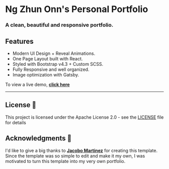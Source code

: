 # Ng Zhun Onn's Personal Portfolio

### A clean, beautiful and responsive portfolio.

## Features

- Modern UI Design + Reveal Animations.
- One Page Layout built with React.
- Styled with Bootstrap v4.3 + Custom SCSS.
- Fully Responsive and well organized.
- Image optimization with Gatsby.

To view a live demo, [**click here**](https://gatsby-simplefolio.netlify.com/)

---

## License 📄

This project is licensed under the Apache License 2.0 - see the [LICENSE](LICENSE) file for details

## Acknowledgments 🎁

I'd like to give a big thanks to [**Jacobo Martinez**](https://github.com/cobidev) for creating this template. Since the template was so simple to edit and make it my own, I was motivated to turn this template into my very own portfolio.